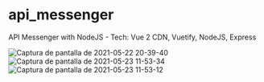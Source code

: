 # api_messenger
API Messenger with NodeJS - Tech: Vue 2 CDN, Vuetify, NodeJS, Express

![Captura de pantalla de 2021-05-22 20-39-40](https://user-images.githubusercontent.com/53159393/119243552-2e0e7d00-bb3e-11eb-9d06-a17c1f07a35d.png)
![Captura de pantalla de 2021-05-23 11-53-34](https://user-images.githubusercontent.com/53159393/119265531-86d12a80-bbbd-11eb-88d2-ab70f3760413.png)
![Captura de pantalla de 2021-05-23 11-53-12](https://user-images.githubusercontent.com/53159393/119265534-8a64b180-bbbd-11eb-9fc1-c9f14e49a1af.png)
